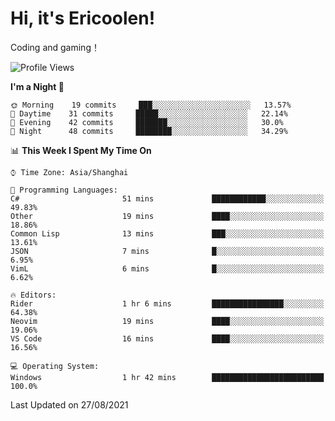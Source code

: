 # Hi, it's Ericoolen!
Coding and gaming！

<!--START_SECTION:waka-->
![Profile Views](http://img.shields.io/badge/Profile%20Views-0-blue)

**I'm a Night 🦉** 

```text
🌞 Morning    19 commits     ███░░░░░░░░░░░░░░░░░░░░░░   13.57% 
🌆 Daytime    31 commits     █████░░░░░░░░░░░░░░░░░░░░   22.14% 
🌃 Evening    42 commits     ███████░░░░░░░░░░░░░░░░░░   30.0% 
🌙 Night      48 commits     ████████░░░░░░░░░░░░░░░░░   34.29%

```


📊 **This Week I Spent My Time On** 

```text
⌚︎ Time Zone: Asia/Shanghai

💬 Programming Languages: 
C#                       51 mins             ████████████░░░░░░░░░░░░░   49.83% 
Other                    19 mins             ████░░░░░░░░░░░░░░░░░░░░░   18.86% 
Common Lisp              13 mins             ███░░░░░░░░░░░░░░░░░░░░░░   13.61% 
JSON                     7 mins              █░░░░░░░░░░░░░░░░░░░░░░░░   6.95% 
VimL                     6 mins              █░░░░░░░░░░░░░░░░░░░░░░░░   6.62%

🔥 Editors: 
Rider                    1 hr 6 mins         ████████████████░░░░░░░░░   64.38% 
Neovim                   19 mins             ████░░░░░░░░░░░░░░░░░░░░░   19.06% 
VS Code                  16 mins             ████░░░░░░░░░░░░░░░░░░░░░   16.56%

💻 Operating System: 
Windows                  1 hr 42 mins        █████████████████████████   100.0%

```


 Last Updated on 27/08/2021
<!--END_SECTION:waka-->

